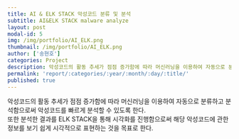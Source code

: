 ```yaml
---
title: AI & ELK STACK 악성코드 분류 및 분석
subtitle: AI&ELK STACK malware analyze
layout: post
modal-id: 5
img: /img/portfolio/AI_ELK.png
thumbnail: /img/portfolio/AI_ELK.png
author: ['송현호']
categories: Project
description: 악성코드의 활동 추세가 점점 증가함에 따라 머신러닝을 이용하여 자동으로 분류하고 분석함으로써 악성코드를 빠르게 분석할 수 있도록 한다. 또한 분석한 결과를 ELK STACK을 통해 시각화를 진행함으로써 해당 악성코드에 관한 정보를 보기 쉽게 시각적으로 표현하는 것을 목표로 한다.
permalink: 'report/:categories/:year/:month/:day/:title/'
published: true
---
```


악성코드의 활동 추세가 점점 증가함에 따라 머신러닝을 이용하여 자동으로 분류하고 분석함으로써 악성코드를 빠르게 분석할 수 있도록 한다.  
또한 분석한 결과를 ELK STACK을 통해 시각화를 진행함으로써 해당 악성코드에 관한 정보를 보기 쉽게 시각적으로 표현하는 것을 목표로 한다. 